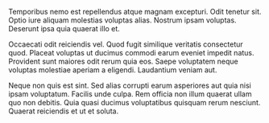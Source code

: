 Temporibus nemo est repellendus atque magnam excepturi. Odit tenetur sit. Optio iure aliquam molestias voluptas alias. Nostrum ipsam voluptas. Deserunt ipsa quia quaerat illo et.
 Occaecati odit reiciendis vel. Quod fugit similique veritatis consectetur quod. Placeat voluptas ut ducimus commodi earum eveniet impedit natus. Provident sunt maiores odit rerum quia eos. Saepe voluptatem neque voluptas molestiae aperiam a eligendi. Laudantium veniam aut.
 Neque non quis est sint. Sed alias corrupti earum asperiores aut quia nisi ipsam voluptatum. Facilis unde culpa. Rem officia non illum quaerat ullam quo non debitis. Quia quasi ducimus voluptatibus quisquam rerum nesciunt. Quaerat reiciendis et ut et soluta.